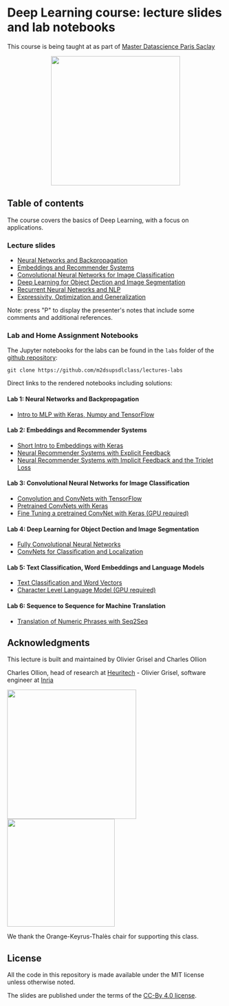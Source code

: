 # Deep Learning course: lecture slides and lab notebooks

This course is being taught at as part of [Master Datascience Paris
Saclay](http://datascience-x-master-paris-saclay.fr)

<p style="text-align: center">
<a href="http://datascience-x-master-paris-saclay.fr/"><img
  src="slides/04_conv_nets_2/images/Logo_Master_Datascience.png" width="300"/></a>
</p>

## Table of contents

The course covers the basics of Deep Learning, with a focus on applications.

### Lecture slides

  - [Neural Networks and Backpropagation](https://m2dsupsdlclass.github.io/lectures-labs/slides/01_intro_to_deep_learning/index.html)
  - [Embeddings and Recommender Systems](https://m2dsupsdlclass.github.io/lectures-labs/slides/02_recommender_systems/index.html)
  - [Convolutional Neural Networks for Image Classification](https://m2dsupsdlclass.github.io/lectures-labs/slides/03_conv_nets/index.html)
  - [Deep Learning for Object Dection and Image Segmentation](https://m2dsupsdlclass.github.io/lectures-labs/slides/04_conv_nets_2/index.html)
  - [Recurrent Neural Networks and NLP](https://m2dsupsdlclass.github.io/lectures-labs/slides/05_deep_nlp/index.html)
  - [Expressivity, Optimization and Generalization](https://m2dsupsdlclass.github.io/lectures-labs/slides/06_expressivity_optimization_generalization/index.html)

Note: press "P" to display the presenter's notes that include some comments and
additional references.

### Lab and Home Assignment Notebooks

The Jupyter notebooks for the labs can be found in the `labs` folder of
the [github repository](https://github.com/m2dsupsdlclass/lectures-labs/):

    git clone https://github.com/m2dsupsdlclass/lectures-labs

Direct links to the rendered notebooks including solutions:

#### Lab 1: Neural Networks and Backpropagation

  - [Intro to MLP with Keras, Numpy and TensorFlow](https://github.com/m2dsupsdlclass/lectures-labs/blob/master/labs/01_backprop/Intro_MLP_keras_numpy_tensorflow_rendered.ipynb)

#### Lab 2: Embeddings and Recommender Systems

  - [Short Intro to Embeddings with Keras](https://github.com/m2dsupsdlclass/lectures-labs/blob/master/labs/02_neural_recsys/Short_Intro_to_Embeddings_with_Keras_rendered.ipynb)
  - [Neural Recommender Systems with Explicit Feedback](https://github.com/m2dsupsdlclass/lectures-labs/blob/master/labs/02_neural_recsys/Explicit_Feedback_Neural_Recommender_System_rendered.ipynb)
  - [Neural Recommender Systems with Implicit Feedback and the Triplet Loss](https://github.com/m2dsupsdlclass/lectures-labs/blob/master/labs/02_neural_recsys/Implicit_Feedback_Recsys_with_the_triplet_loss_rendered.ipynb)

#### Lab 3: Convolutional Neural Networks for Image Classification

  - [Convolution and ConvNets with TensorFlow](https://github.com/m2dsupsdlclass/lectures-labs/blob/master/labs/03_conv_nets/ConvNets_with_TensorFlow_rendered.ipynb)
  - [Pretrained ConvNets with Keras](https://github.com/m2dsupsdlclass/lectures-labs/blob/master/labs/03_conv_nets/Pretrained_ConvNets_with_Keras_rendered.ipynb)
  - [Fine Tuning a pretrained ConvNet with Keras (GPU required)](https://github.com/m2dsupsdlclass/lectures-labs/blob/master/labs/03_conv_nets/Fine_Tuning_Deep_CNNs_with_GPU_rendered.ipynb)

#### Lab 4: Deep Learning for Object Dection and Image Segmentation

  - [Fully Convolutional Neural Networks](https://github.com/m2dsupsdlclass/lectures-labs/blob/master/labs/04_conv_nets_2/Fully_Convolutional_Neural_Networks_rendered.ipynb)
  - [ConvNets for Classification and Localization](https://github.com/m2dsupsdlclass/lectures-labs/blob/master/labs/04_conv_nets_2/ConvNets_for_Classification_and_Localization_rendered.ipynb)

#### Lab 5: Text Classification, Word Embeddings and Language Models

  - [Text Classification and Word Vectors](https://github.com/m2dsupsdlclass/lectures-labs/blob/master/labs/05_deep_nlp/NLP_word_vectors_classification_rendered.ipynb)
  - [Character Level Language Model (GPU required)](https://github.com/m2dsupsdlclass/lectures-labs/blob/master/labs/05_deep_nlp/Character_Level_Language_Model_rendered.ipynb)

#### Lab 6: Sequence to Sequence for Machine Translation

  - [Translation of Numeric Phrases with Seq2Seq](https://github.com/m2dsupsdlclass/lectures-labs/blob/master/labs/06_seq2seq/Translation_of_Numeric_Phrases_with_Seq2Seq_rendered.ipynb)

## Acknowledgments

This lecture is built and maintained by Olivier Grisel and Charles Ollion

Charles Ollion, head of research at [Heuritech](www.heuritech.com) -
Olivier Grisel, software engineer at
[Inria](https://team.inria.fr/parietal/en)

<a href="http://www.heuritech.com"><img src="slides/04_conv_nets_2/images/logo heuritech v2.png"
width="300"/></a> <a href="https://team.inria.fr/parietal/en"><img
src="slides/04_conv_nets_2/images/inria-logo.png" width="250"/></a>

We thank the  Orange-Keyrus-Thalès chair for supporting this class.

## License

All the code in this repository is made available under the MIT license
unless otherwise noted.

The slides are published under the terms of the [CC-By 4.0
license](https://creativecommons.org/licenses/by/4.0/).

